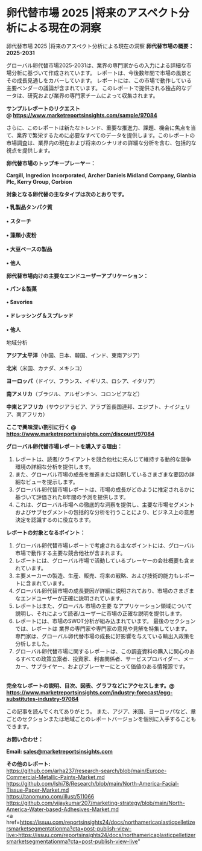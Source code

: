 # 卵代替市場 2025 |将来のアスペクト分析による現在の洞察
卵代替市場 2025 |将来のアスペクト分析による現在の洞察
<strong><b>卵代替市場の概要：2025-2031</b></strong>

グローバル卵代替市場2025-2031は、業界の専門家からの入力による詳細な市場分析に基づいて作成されています。 レポートは、今後数年間で市場の風景とその成長見通しをカバーしています。 レポートには、この市場で動作している主要ベンダーの議論が含まれています。 このレポートで提供される独占的なデータは、研究および業界の専門家チームによって収集されます。

<strong>サンプルレポートのリクエスト @ <a href=https://www.marketreportsinsights.com/sample/97084>https://www.marketreportsinsights.com/sample/97084</a></strong>

さらに、このレポートは新たなトレンド、重要な推進力、課題、機会に焦点を当て、業界で繁栄するために必要なすべてのデータを提供します。このレポートの市場調査は、業界内の現在および将来のシナリオの詳細な分析を含む、包括的な視点を提供します。

<strong>卵代替市場のトップキープレーヤー：</strong>

<strong>Cargill, Ingredion Incorporated, Archer Daniels Midland Company, Glanbia Plc, Kerry Group, Corbion</strong>

<strong><b>対象となる卵代替の主なタイプは次のとおりです。</b></strong>

<strong>• 乳製品タンパク質<br><br>• スターチ<br><br>• 藻類小麦粉<br><br>• 大豆ベースの製品<br><br>• 他人</strong>

<strong><b>卵代替市場向けの主要なエンドユーザーアプリケーション：</b></strong>

<strong>• パン＆製菓<br><br>• Savories<br><br>• ドレッシング＆スプレッド<br><br>• 他人</strong>

 地域分析

<strong><b>アジア太平洋</b></strong>（中国、日本、韓国、インド、東南アジア）

<strong><b>北米</b></strong>（米国、カナダ、メキシコ）

<strong><b>ヨーロッパ</b></strong>（ドイツ、フランス、イギリス、ロシア、イタリア）

<strong><b>南アメリカ</b></strong>（ブラジル、アルゼンチン、コロンビアなど）

<strong><b>中東とアフリカ</b></strong>（サウジアラビア、アラブ首長国連邦、エジプト、ナイジェリア、南アフリカ）

<strong>ここで興味深い割引に行く @ <a href=https://www.marketreportsinsights.com/discount/97084>https://www.marketreportsinsights.com/discount/97084</a></strong>

<strong><b>グローバル卵代替市場レポートを購入する理由：</b></strong>
<ol>
  <li>レポートは、読者/クライアントを競合他社に先んじて維持する動的な競争環境の詳細な分析を提供します。</li>
  <li>また、グローバル市場の成長を推進または抑制しているさまざまな要因の詳細なビューを提示します。</li>
  <li>グローバル卵代替市場レポートは、市場の成長がどのように推定されるかに基づいて評価された8年間の予測を提供します。</li>
  <li>これは、グローバル市場への徹底的な洞察を提供し、主要な市場セグメントおよびサブセグメントの包括的な分析を行うことにより、ビジネス上の意思決定を認識するのに役立ちます。</li>
</ol>
<strong><b>レポートの対象となるポイント：</b></strong>
<ol>
  <li>グローバル卵代替市場レポートで考慮される主なポイントには、グローバル市場で動作する主要な競合他社が含まれます。</li>
  <li>レポートには、グローバル市場で活動しているプレーヤーの会社概要も含まれています。</li>
  <li>主要メーカーの製造、生産、販売、将来の戦略、および技術的能力もレポートに含まれています。</li>
  <li>グローバル卵代替市場の成長要因が詳細に説明されており、市場のさまざまなエンドユーザーが正確に説明されています。</li>
  <li>レポートはまた、グローバル 市場の主要 なアプリケーション領域について説明し、それによって読者/ユーザーに市場の正確な説明を提供します。</li>
  <li>レポートには、市場のSWOT分析が組み込まれています。 最後のセクションでは、レポートは 業界の専門家や専門家の意見や見解を特集しています。 専門家は、グローバル卵代替市場の成長に好影響を与えている輸出入政策を分析しました。</li>
  <li>グローバル卵代替市場に関するレポートは、この調査資料の購入に関心のあるすべての政策立案者、投資家、利害関係者、サービスプロバイダー、メーカー、サプライヤー、およびプレーヤーにとって価値のある情報源です。</li>
</ol><br>
<strong>完全なレポートの説明、目次、図表、グラフなどにアクセスします。@ <a href=https://www.marketreportsinsights.com/industry-forecast/egg-substitutes-industry-97084>https://www.marketreportsinsights.com/industry-forecast/egg-substitutes-industry-97084</a></strong>

この記事を読んでくれてありがとう。 また、アジア、米国、ヨーロッパなど、章ごとのセクションまたは地域ごとのレポートバージョンを個別に入手することもできます。

<strong><b>お問い合わせ：</b></strong>

<strong>Email: </strong><a href=mailto:sales@marketreportsinsights.com><strong>sales@marketreportsinsights.com</strong></a>

<strong>その他のレポート:</strong>
<br>
<a href=https://github.com/arha237/research-search/blob/main/Europe-Commercial-Metallic-Paints-Market.md>https://github.com/arha237/research-search/blob/main/Europe-Commercial-Metallic-Paints-Market.md</a>
<br>
<a href=https://github.com/Ishi78/Research/blob/main/North-America-Facial-Tissue-Paper-Market.md>https://github.com/Ishi78/Research/blob/main/North-America-Facial-Tissue-Paper-Market.md</a>
<br>
<a href=https://tanomuno.com/illust/511066>https://tanomuno.com/illust/511066</a>
<br>
<a href=https://github.com/vijaykumar207/marketing-strategy/blob/main/North-America-Water-based-Adhesives-Market.md>https://github.com/vijaykumar207/marketing-strategy/blob/main/North-America-Water-based-Adhesives-Market.md</a>
<br>
<a href=https://issuu.com/reportsinsights24/docs/northamericaplasticpelletizersmarketsegmentationma?cta=post-publish-view-live>https://issuu.com/reportsinsights24/docs/northamericaplasticpelletizersmarketsegmentationma?cta=post-publish-view-live</a>"
